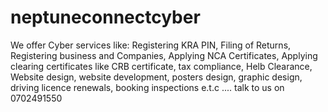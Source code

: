 # neptuneconnectcyber
We offer Cyber services like:
Registering KRA PIN, Filing of Returns, Registering business and Companies, Applying NCA Certificates, Applying clearing certificates like CRB certificate, tax compliance, Helb Clearance, Website design, website development, posters design, graphic design, driving licence renewals, booking inspections e.t.c .... talk to us on 0702491550
